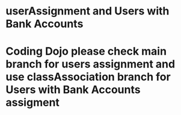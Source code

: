# userAssignment and Users with Bank Accounts
# Coding Dojo please check main branch for users assignment and use classAssociation branch for Users with Bank Accounts assigment

